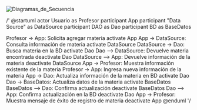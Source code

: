 ![Diagramas_de_Secuencia](DS-Alta_Materia.png)﻿﻿

/'
@startuml
actor Usuario as Profesor
participant App
participant "Data Source" as DataSource
participant DAO as Dao
participant BD as BaseDatos

Profesor -> App: Solicita agregar materia
activate App
App -> DataSource: Consulta información de materia
activate DataSource
DataSource -> Dao: Busca materia en la BD
activate Dao
Dao --> DataSource: Devuelve materia encontrada
deactivate Dao
DataSource --> App: Devuelve información de la materia
deactivate DataSource
App -> Profesor: Muestra información existente de la materia
Profesor -> App: Ingresa nueva información de la materia
App -> Dao: Actualiza información de la materia en BD
activate Dao
Dao -> BaseDatos: Actualiza datos de la materia
activate BaseDatos
BaseDatos --> Dao: Confirma actualización
deactivate BaseDatos
Dao --> App: Confirma actualización en la BD
deactivate Dao
App -> Profesor: Muestra mensaje de éxito de registro de materia
deactivate App
@enduml
'/
